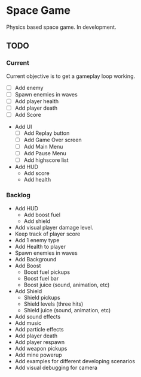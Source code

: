 # Space Game

Physics based space game. In development.

## TODO

### Current

Current objective is to get a gameplay loop working.

- [ ] Add enemy
- [ ] Spawn enemies in waves
- [ ] Add player health
- [ ] Add player death
- [ ] Add Score
- Add UI
  - [ ] Add Replay button
  - [ ] Add Game Over screen
  - [ ] Add Main Menu
  - [ ] Add Pause Menu
  - [ ] Add highscore list
- Add HUD
  - Add score
  - Add health

### Backlog

- Add HUD
  - Add boost fuel
  - Add shield
- Add visual player damage level.
- Keep track of player score
- Add 1 enemy type
- Add Health to player
- Spawn enemies in waves
- Add Background
- Add Boost
  - Boost fuel pickups
  - Boost fuel bar
  - Boost juice (sound, animation, etc)
- Add Shield
  - Shield pickups
  - Shield levels (three hits)
  - Shield juice (sound, animation, etc)
- Add sound effects
- Add music
- Add particle effects
- Add player death
- Add player respawn
- Add weapon pickups
- Add mine powerup
- Add examples for different developing scenarios
- Add visual debugging for camera
